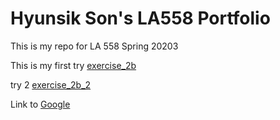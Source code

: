 # Hyunsik Son's LA558 Portfolio
This is my repo for LA 558 Spring 20203




This is my first try [exercise_2b](ex2b_2.md)

try 2 [exercise_2b_2](excercises/ex2b_2.md)


Link to [Google](http://www.google.com)
